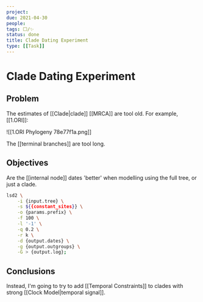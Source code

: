 ```yaml
---
project:
due: 2021-04-30
people:
tags: ⬜/✨   
status: done
title: Clade Dating Experiment
type: [[Task]]
---
```


# Clade Dating Experiment

## Problem

The estimates of [[Clade|clade]] [[MRCA]] are tool old. For example, [[1.ORI]]:

![[1.ORI Phylogeny 78e77f1a.png]]

The [[terminal branches]] are tool long.

## Objectives

Are the [[internal node]] dates 'better' when modelling using the full tree, or just a clade.

```bash
lsd2 \
	-i {input.tree} \
	-s ${{constant_sites}} \
	-o {params.prefix} \
	-f 100 \
	-l '-1' \
	-q 0.2 \
	-r k \
	-d {output.dates} \
	-g {output.outgroups} \
	-G > {output.log};
```

## Conclusions

Instead, I'm going to try to add [[Temporal Constraints]] to clades with strong [[Clock Model|temporal signal]].